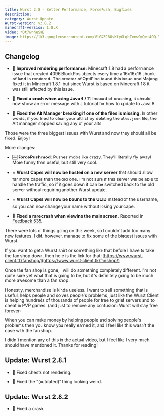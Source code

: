 ```yaml
---
title: Wurst 2.8 - Better Performance, ForcePush, Bugfixes
description:
category: Wurst Update
Wurst-version: v2.8.2
minecraft-version: 1.8.X
video: rOt7wnheSuE
image: https://lh3.googleusercontent.com/VlGKZC8OsKfyOLqbZxnwQmQei4OQ-YmzFQxU7fMlucaoma6w3h68D7RG3VKlfYwVroZ7Yak1Z9Ek1Q8uUl9vwmLsTF9LeAVw0qoCRpLomfU6-y_e3eFbetD3uuWhXyzMd-FyZfTSNuCIZ9Et6vk2NLHrD9LCtunBlmgR76uOfKcGGD_eMsVcvydhTQgOrdl72LbEv_AoNvEkKiG3wp5NA_jZkltonCia4XMJaMhcnX7SPW6S9YqCZWjdxep4aoqK8fXSWsLZ02GDaam-IbsKlDwJ3nPRxCzBJ44_heJ7FHZ4-17utUUXHMzoPUJwt_6a4ejM6La7D7YnWKlprVIuIE76W7dbBtMX05eiJcYbBDEDpQ3R712yA9FdC225uYn858ozbKlhEtgiFHWChNDaSzd10jsZ9FBh7evFb1NmMDNqaaKQm2C_utq-Bmdjg1vEVuayj1kbH_DIf81vheQ5q604ge3sFL_wcqdmU54mC07jH6r4NdEky3pBCThL8Nygo_OWg7uMk-u3uPuoD31TFKI7Pe6arSdX1h8vl0Kvv__1L_y0IGMy8J7KYku1reDe50bCkGWGVnwDeDetq5VkVibzJFkMbWz5adbgzdPPwuHqOICy=w1280-h720-no
---
```

## Changelog
- :rocket: **Improved rendering performance:** Minecraft 1.8 had a performance issue that created 4096 BlockPos objects every time a 16x16x16 chunk of land is rendered. The creator of OptiFine found this issue and Mojang fixed it in Minecraft 1.8.1, but since Wurst is based on Minecraft 1.8 it was still affected by this issue.

- :bug: **Fixed a crash when using Java 6 / 7:** Instead of crashing, it should now show an error message with a tutorial for how to update to Java 8.

- :bug: **Fixed the Alt Manager breaking if one of the files is missing.** In other words, if you tried to clear your alt list by deleting the `alts.json` file, the Alt manager stopped saving any of your alts.

Those were the three biggest issues with Wurst and now they should all be fixed. Enjoy!

More changes:

- :new: **ForcePush mod**: Pushes mobs like crazy. They'll literally fly away! More funny than useful, but still very cool.

- :star: **Wurst Capes will now be hosted on a new server** that should allow far more capes than the old one. I'm not sure if this server will be able to handle the traffic, so if it goes down it can be switched back to the old server without requiring another Wurst update.

- :star: **Wurst Capes will now be bound to the UUID** instead of the username, so you can now change your name without losing your cape.

- :bug: **Fixed a rare crash when viewing the main screen.** Reported in [Feedback 535](https://feedback.wurst-client.tk/?id=535).

<!--read more-->

There were lots of things going on this week, so I couldn't add too many new features. I did, however, manage to fix some of the biggest issues with Wurst.

If you want to get a Wurst shirt or something like that before I have to take the fan shop down, then here is the link for that: [https://www.wurst-client.tk/fanshop/](https://www.wurst-client.tk/fanshop/)

Once the fan shop is gone, I will do something completely different. I'm not quite sure yet what that is going to be, but it's definitely going to be much more awesome than a fan shop.

Honestly, merchandise is kinda useless. I want to sell something that is useful, helps people and solves people's problems, just like the Wurst Client is helping hundreds of thousands of people for free to grief servers and to cheat in PVP games. (and just to remove any confusion: Wurst will stay free forever)

When you can make money by helping people and solving people's problems then you know you really earned it, and I feel like this wasn't the case with the fan shop.

I didn't mention any of this in the actual video, but I feel like I very much should have mentioned it. Thanks for reading!

## Update: Wurst 2.8.1

- :bug: Fixed chests not rendering.

- :bug: Fixed the "(outdated)" thing looking weird.

## Update: Wurst 2.8.2

- :bug: Fixed a crash.
